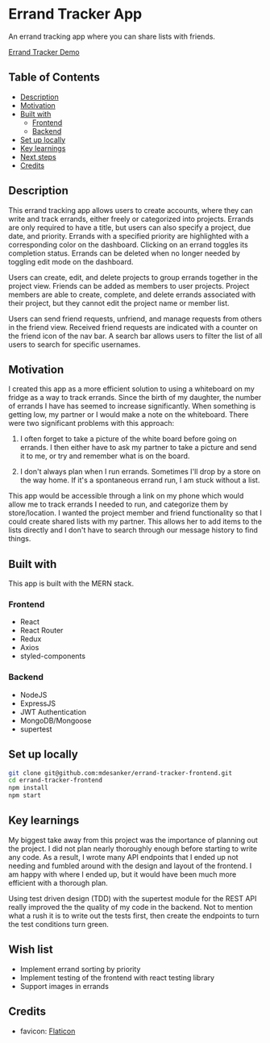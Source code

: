 # Errand Tracker App

An errand tracking app where you can share lists with friends.

[Errand Tracker Demo]()

## Table of Contents

- [Description](#Description)
- [Motivation](#Motivation)
- [Built with](#Built-with)
  - [Frontend](#Frontend)
  - [Backend](#Backend)
- [Set up locally](#Set-up-locally)
- [Key learnings](#Key-learnings)
- [Next steps](#Next-steps)
- [Credits](#Credits)

## Description

This errand tracking app allows users to create accounts, where they can write and track errands, either freely or categorized into projects. Errands are only required to have a title, but users can also specify a project, due date, and priority. Errands with a specified priority are highlighted with a corresponding color on the dashboard. Clicking on an errand toggles its completion status. Errands can be deleted when no longer needed by toggling edit mode on the dashboard.

Users can create, edit, and delete projects to group errands together in the project view. Friends can be added as members to user projects. Project members are able to create, complete, and delete errands associated with their project, but they cannot edit the project name or member list.

Users can send friend requests, unfriend, and manage requests from others in the friend view. Received friend requests are indicated with a counter on the friend icon of the nav bar. A search bar allows users to filter the list of all users to search for specific usernames.

## Motivation

I created this app as a more efficient solution to using a whiteboard on my fridge as a way to track errands. Since the birth of my daughter, the number of errands I have has seemed to increase significantly. When something is getting low, my partner or I would make a note on the whiteboard. There were two significant problems with this approach:

1. I often forget to take a picture of the white board before going on errands. I then either have to ask my partner to take a picture and send it to me, or try and remember what is on the board.

2. I don't always plan when I run errands. Sometimes I'll drop by a store on the way home. If it's a spontaneous errand run, I am stuck without a list.

This app would be accessible through a link on my phone which would allow me to track errands I needed to run, and categorize them by store/location. I wanted the project member and friend functionality so that I could create shared lists with my partner. This allows her to add items to the lists directly and I don't have to search through our message history to find things.

## Built with

This app is built with the MERN stack.

### Frontend

- React
- React Router
- Redux
- Axios
- styled-components

### Backend

- NodeJS
- ExpressJS
- JWT Authentication
- MongoDB/Mongoose
- supertest

## Set up locally

```bash
git clone git@github.com:mdesanker/errand-tracker-frontend.git
cd errand-tracker-frontend
npm install
npm start
```

## Key learnings

My biggest take away from this project was the importance of planning out the project. I did not plan nearly thoroughly enough before starting to write any code. As a result, I wrote many API endpoints that I ended up not needing and fumbled around with the design and layout of the frontend. I am happy with where I ended up, but it would have been much more efficient with a thorough plan.

Using test driven design (TDD) with the supertest module for the REST API really improved the the quality of my code in the backend. Not to mention what a rush it is to write out the tests first, then create the endpoints to turn the test conditions turn green.

## Wish list

- Implement errand sorting by priority
- Implement testing of the frontend with react testing library
- Support images in errands

## Credits

- favicon: [Flaticon](https://www.flaticon.com/free-icon/checked_190411?term=check&page=1&position=3&page=1&position=3&related_id=190411&origin=search)
